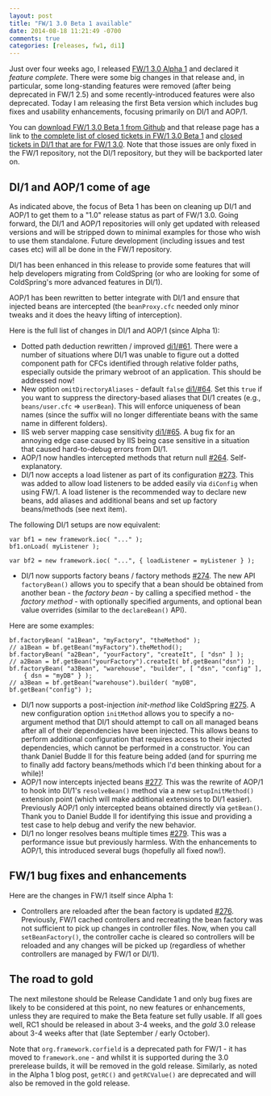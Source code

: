 ```yaml
---
layout: post
title: "FW/1 3.0 Beta 1 available"
date: 2014-08-18 11:21:49 -0700
comments: true
categories: [releases, fw1, di1]
---
```

Just over four weeks ago, I released [FW/1 3.0 Alpha 1](http://framework-one.github.io/blog/2014/07/20/fw1-3-0-alpha-1-available-for-testing/) and declared it _feature complete_. There were some big changes in that release and, in particular, some long-standing features were removed (after being deprecated in FW/1 2.5) and some recently-introduced features were also deprecated. Today I am releasing the first Beta version which includes bug fixes and usability enhancements, focusing primarily on DI/1 and AOP/1.<!-- more -->

You can [download FW/1 3.0 Beta 1 from Github](https://github.com/framework-one/fw1/releases/tag/v3.0-beta1) and that release page has a link to [the complete list of closed tickets in FW/1 3.0 Beta 1](https://github.com/framework-one/fw1/issues?milestone=13&page=1&state=closed) and [closed tickets in DI/1 that are for FW/1 3.0](https://github.com/framework-one/di1/issues?milestone=1&page=1&state=closed). Note that those issues are only fixed in the FW/1 repository, not the DI/1 repository, but they will be backported later on.

DI/1 and AOP/1 come of age
---

As indicated above, the focus of Beta 1 has been on cleaning up DI/1 and AOP/1 to get them to a "1.0" release status as part of FW/1 3.0. Going forward, the DI/1 and AOP/1 repositories will only get updated with released versions and will be stripped down to minimal examples for those who wish to use them standalone. Future development (including issues and test cases etc) will all be done in the FW/1 repository.

DI/1 has been enhanced in this release to provide some features that will help developers migrating from ColdSpring (or who are looking for some of ColdSpring's more advanced features in DI/1).

AOP/1 has been rewritten to better integrate with DI/1 and ensure that injected beans are intercepted (the `beanProxy.cfc` needed only minor tweaks and it does the heavy lifting of interception).

Here is the full list of changes in DI/1 and AOP/1 (since Alpha 1):

* Dotted path deduction rewritten / improved [di1/#61](https://github.com/framework-one/di1/issues/61). There were a number of situations where DI/1 was unable to figure out a dotted component path for CFCs identified through relative folder paths, especially outside the primary webroot of an application. This should be addressed now!
* New option `omitDirectoryAliases` - default `false` [di1/#64](https://github.com/framework-one/di1/issues/64). Set this `true` if you want to suppress the directory-based aliases that DI/1 creates (e.g., `beans/user.cfc` => `userBean`). This will enforce uniqueness of bean names (since the suffix will no longer differentiate beans with the same name in different folders).
* IIS web server mapping case sensitivity [di1/#65](https://github.com/framework-one/di1/issues/65). A bug fix for an annoying edge case caused by IIS being case sensitive in a situation that caused hard-to-debug errors from DI/1.
* AOP/1 now handles intercepted methods that return null [#264](https://github.com/framework-one/fw1/issues/264). Self-explanatory.
* DI/1 now accepts a load listener as part of its configuration [#273](https://github.com/framework-one/fw1/issues/273). This was added to allow load listeners to be added easily via `diConfig` when using FW/1. A load listener is the recommended way to declare new beans, add aliases and additional beans and set up factory beans/methods (see next item).

The following DI/1 setups are now equivalent:

    var bf1 = new framework.ioc( "..." );
    bf1.onLoad( myListener );
    
    var bf2 = new framework.ioc( "...", { loadListener = myListener } );

* DI/1 now supports factory beans / factory methods [#274](https://github.com/framework-one/fw1/issues/274). The new API `factoryBean()` allows you to specify that a bean should be obtained from another bean - the _factory bean_ - by calling a specified method - the _factory method_ - with optionally specified arguments, and optional bean value overrides (similar to the `declareBean()` API).

Here are some examples:

    bf.factoryBean( "a1Bean", "myFactory", "theMethod" );
    // a1Bean = bf.getBean("myFactory").theMethod();
    bf.factoryBean( "a2Bean", "yourFactory", "createIt", [ "dsn" ] );
    // a2Bean = bf.getBean("yourFactory").createIt( bf.getBean("dsn") );
    bf.factoryBean( "a3Bean", "warehouse", "builder", [ "dsn", "config" ],
        { dsn = "myDB" } );
    // a3Bean = bf.getBean("warehouse").builder( "myDB", bf.getBean("config") );

* DI/1 now supports a post-injection _init-method_ like ColdSpring [#275](https://github.com/framework-one/fw1/issues/275). A new configuration option `initMethod` allows you to specify a no-argument method that DI/1 should attempt to call on all managed beans after all of their dependencies have been injected. This allows beans to perform additional configuration that requires access to their injected dependencies, which cannot be performed in a constructor. You can thank Daniel Budde II for this feature being added (and for spurring me to finally add factory beans/methods which I'd been thinking about for a while)!
* AOP/1 now intercepts injected beans [#277](https://github.com/framework-one/fw1/issues/277). This was the rewrite of AOP/1 to hook into DI/1's `resolveBean()` method via a new `setupInitMethod()` extension point (which will make additional extensions to DI/1 easier). Previously AOP/1 only intercepted beans obtained directly via `getBean()`. Thank you to Daniel Budde II for identifying this issue and providing a test case to help debug and verify the new behavior.
* DI/1 no longer resolves beans multiple times [#279](https://github.com/framework-one/fw1/issues/279). This was a performance issue but previously harmless. With the enhancements to AOP/1, this introduced several bugs (hopefully all fixed now!).

FW/1 bug fixes and enhancements
---

Here are the changes in FW/1 itself since Alpha 1:

* Controllers are reloaded after the bean factory is updated [#276](https://github.com/framework-one/fw1/issues/276). Previously, FW/1 cached controllers and recreating the bean factory was not sufficient to pick up changes in controller files. Now, when you call `setBeanFactory()`, the controller cache is cleared so controllers will be reloaded and any changes will be picked up (regardless of whether controllers are managed by FW/1 or DI/1).

The road to gold
---

The next milestone should be Release Candidate 1 and only bug fixes are likely to be considered at this point, no new features or enhancements, unless they are required to make the Beta feature set fully usable. If all goes well, RC1 should be released in about 3-4 weeks, and the _gold_ 3.0 release about 3-4 weeks after that (late September / early October).

Note that `org.framework.corfield` is a deprecated path for FW/1 - it has moved to `framework.one` - and whilst it is supported during the 3.0 prerelease builds, it will be removed in the gold release. Similarly, as noted in the Alpha 1 blog post, `getRC()` and `getRCValue()` are deprecated and will also be removed in the gold release.
